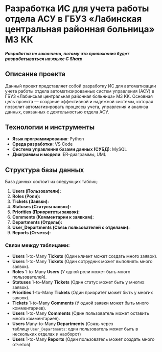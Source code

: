 # Разработка ИС для учета работы отдела АСУ в ГБУЗ «Лабинская центральная районная больница» МЗ КК

##### Разработка не закончена, потому что приложения будет разрабатываться на языке C Sharp
## Описание проекта

Данный проект представляет собой разработку ИС для автоматизации учета работы отдела автоматизированных систем управления (АСУ) в ГБУЗ «Лабинская центральная районная больница» МЗ КК. Основная цель проекта — создание эффективной и надежной системы, которая позволит автоматизировать процессы учета, управления и анализа данных, связанных с деятельностью отдела АСУ.

## Технологии и инструменты

- **Язык программирования**: Python
- **Среда разработки**: VS Code
- **Система управления базами данных (СУБД)**: MySQL
- **Диаграммы и модели**: ER-диаграммы, UML

## Структура базы данных

База данных состоит из следующих таблиц:

1. **Users (Пользователи):** 
2. **Roles (Роли):**
3. **Tickets (Заявки):**
4. **Statuses (Статусы заявок):**
5. **Priorities (Приоритеты заявок):**
6. **Comments (Комментарии к заявкам):**
7. **Departments (Отделы):**
8. **User_Departments (Связь пользователей с отделами):**
9. **Reports (Отчеты):**

### Связи между таблицами:
- **Users** 1-to-Many **Tickets** (Один клиент может создать много заявок).
- **Users** 1-to-Many **Tickets** (Один сотрудник может выполнять много заявок).
- **Roles** 1-to-Many **Users** (У одной роли может быть много пользователей).
- **Statuses** 1-to-Many **Tickets** (Один статус может быть у многих заявок).
- **Priorities** 1-to-Many **Tickets** (Один приоритет может быть у многих заявок).
- **Tickets** 1-to-Many **Comments** (У одной заявки может быть много комментариев).
- **Users** 1-to-Many **Comments** (Один пользователь может оставить много комментариев).
- **Users** Many-to-Many **Departments** (Связь через таблицу `User_Departments`: один пользователь может быть в нескольких отделах и наоборот)
- **Users** 1-to-Many **Reports** (Один пользователь может создать много отчетов)

